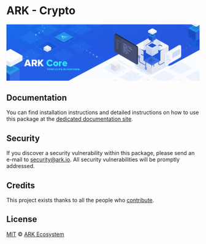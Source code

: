 # ARK - Crypto

<p align="center">
    <img src="./banner.png?sanitize=true" />
</p>

## Documentation

You can find installation instructions and detailed instructions on how to use this package at the [dedicated documentation site](https://docs.ark.io/sdk/cryptography/usage.html).

## Security

If you discover a security vulnerability within this package, please send an e-mail to security@ark.io. All security vulnerabilities will be promptly addressed.

## Credits

This project exists thanks to all the people who [contribute](../../../../contributors).

## License

[MIT](LICENSE) © [ARK Ecosystem](https://ark.io)
